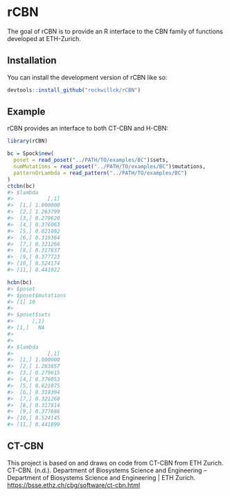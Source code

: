 
<!-- README.md is generated from README.Rmd. Please edit that file -->

# rCBN

<!-- badges: start -->
<!-- badges: end -->

The goal of rCBN is to provide an R interface to the CBN family of
functions developed at ETH-Zurich.

## Installation

You can install the development version of rCBN like so:

``` r
devtools::install_github("rockwillck/rCBN")
```

## Example

rCBN provides an interface to both CT-CBN and H-CBN:

``` r
library(rCBN)

bc = Spock$new(
  poset = read_poset("../PATH/TO/examples/BC")$sets,
  numMutations = read_poset("../PATH/TO/examples/BC")$mutations,
  patternOrLambda = read_pattern("../PATH/TO/examples/BC")
)
ctcbn(bc)
#> $lambda
#>           [,1]
#>  [1,] 1.000000
#>  [2,] 1.263799
#>  [3,] 0.279620
#>  [4,] 0.376063
#>  [5,] 0.821082
#>  [6,] 0.319384
#>  [7,] 0.321266
#>  [8,] 0.317837
#>  [9,] 0.377723
#> [10,] 0.524174
#> [11,] 0.441922

hcbn(bc)
#> $poset
#> $poset$mutations
#> [1] 10
#> 
#> $poset$sets
#>      [,1]
#> [1,]   NA
#> 
#> 
#> $lambda
#>           [,1]
#>  [1,] 1.000000
#>  [2,] 1.263857
#>  [3,] 0.279615
#>  [4,] 0.376053
#>  [5,] 0.821075
#>  [6,] 0.319394
#>  [7,] 0.321268
#>  [8,] 0.317814
#>  [9,] 0.377686
#> [10,] 0.524145
#> [11,] 0.441899
```

## CT-CBN

This project is based on and draws on code from CT-CBN from ETH Zurich.
CT-CBN. (n.d.). Department of Biosystems Science and Engineering –
Department of Biosystems Science and Engineering \| ETH Zurich.
<https://bsse.ethz.ch/cbg/software/ct-cbn.html>
